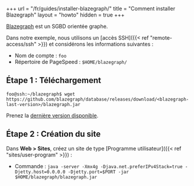 +++
url = "/fr/guides/installer-blazegraph/"
title = "Comment installer Blazegraph"
layout = "howto"
hidden = true
+++

[Blazegraph](https://blazegraph.com/) est un SGBD orientée graphe. 


Dans notre exemple, nous utilisons un [accès SSH]({{< ref "remote-access/ssh" >}}) et considérons les informations suivantes :

- Nom de compte : `foo`
- Répertoire de PageSpeed : `$HOME/blazegraph/`


## Étape 1 : Téléchargement

```
foo@ssh:~/blazegraph$ wget https://github.com/blazegraph/database/releases/download/<blazegraph-last-version>/blazegraph.jar
```

Prenez la [dernière version disponible](https://github.com/blazegraph/database/releases).

## Étape 2 : Création du site

Dans **Web > Sites**, créez un site de type [Programme utilisateur]({{< ref "sites/user-program" >}}) :

- Commande :  `java -server -Xmx4g -Djava.net.preferIPv4Stack=true -Djetty.host=0.0.0.0 -Djetty.port=$PORT -jar $HOME/blazegraph/blazegraph.jar`
